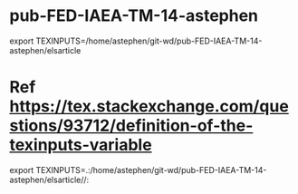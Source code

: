 # pub-FED-IAEA-TM-14-astephen
export TEXINPUTS=/home/astephen/git-wd/pub-FED-IAEA-TM-14-astephen/elsarticle
# Ref https://tex.stackexchange.com/questions/93712/definition-of-the-texinputs-variable
export TEXINPUTS=.:/home/astephen/git-wd/pub-FED-IAEA-TM-14-astephen/elsarticle//:
